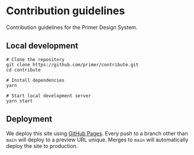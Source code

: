 # Contribution guidelines

Contribution guidelines for the Primer Design System.

## Local development

```shell
# Clone the repository
git clone https://github.com/primer/contribute.git
cd contribute

# Install dependencies
yarn

# Start local development server
yarn start
```

## Deployment

We deploy this site using [GitHub Pages](https://pages.github.com/). Every push to a branch other than `main` will deploy to a preview URL unique. Merges to `main` will automatically deploy the site to production.
